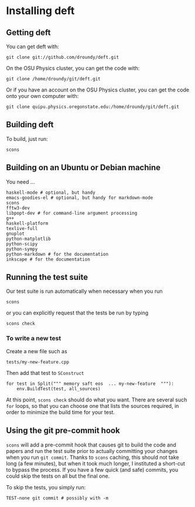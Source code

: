 # Installing deft

Getting deft
------------

You can get deft with:

    git clone git://github.com/droundy/deft.git

On the OSU Physics cluster, you can get the code with:

    git clone /home/droundy/git/deft.git

Or if you have an account on the OSU Physics cluster, you can get the
code onto your own computer with:

    git clone quipu.physics.oregonstate.edu:/home/droundy/git/deft.git

Building deft
-------------

To build, just run:

    scons

Building on an Ubuntu or Debian machine
---------------------------------------

You need ...

    haskell-mode # optional, but handy
    emacs-goodies-el # optional, but handy for markdown-mode
    scons
    fftw3-dev
    libpopt-dev # for command-line argument processing
    g++
    haskell-platform
    texlive-full
    gnuplot
    python-matplotlib
    python-scipy
    python-sympy
    python-markdown # for the documentation
    inkscape # for the documentation

Running the test suite
----------------------

Our test suite is run automatically when necessary when you run

    scons

or you can explicitly request that the tests be run by typing

    scons check

### To write a new test

Create a new file such as

    tests/my-new-feature.cpp

Then add that test to `SConstruct`

    for test in Split(""" memory saft eos  ... my-new-feature  """):
        env.BuildTest(test, all_sources)
    
At this point, `scons check` should do what you want.  There are
several such `for` loops, so that you can choose one that lists the
sources required, in order to minimize the build time for your test.


Using the git pre-commit hook
-----------------------------

`scons` will add a pre-commit hook that causes git to build the code
and papers and run the test suite prior to actually committing your
changes when you run `git commit`.  Thanks to `scons` caching, this
should not take long (a few minutes), but when it took much longer, I
instituted a short-cut to bypass the process.  If you have a few quick
(and safe) commits, you could skip the tests on all but the final one.

To skip the tests, you simply run:

    TEST-none git commit # possibly with -m
